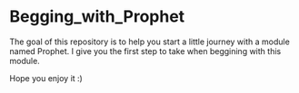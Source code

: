 # Begging_with_Prophet

The goal of this repository is to help you start a little journey with a module named Prophet.
I give you the first step to take when beggining with this module.

Hope you enjoy it :) 
